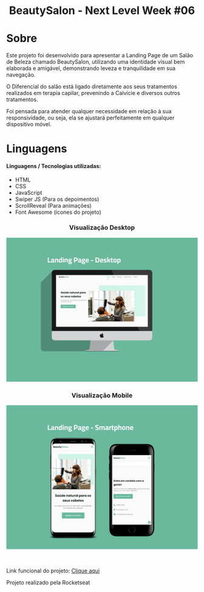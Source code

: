 <h1 align="center">BeautySalon - Next Level Week #06</h1>

# Sobre

<p>Este projeto foi desenvolvido para apresentar a Landing Page de um Salão de Beleza chamado BeautySalon, utilizando uma identidade visual bem elaborada e amigável, demonstrando leveza e tranquilidade em sua navegação.</p>

<p>O Diferencial do salão está ligado diretamente aos seus tratamentos realizados em terapia capilar, prevenindo a Calvície e diversos outros tratamentos.</p>

<p>Foi pensada para atender qualquer necessidade em relação à sua responsividade, ou seja, ela se ajustará perfeitamente em qualquer dispositivo móvel.</p>

# Linguagens

<h4>Linguagens / Tecnologias utilizadas:</h4>
<ul>
    <li>HTML</li>
    <li>CSS</li>
    <li>JavaScript</li>
    <li>Swiper JS (Para os depoimentos)</li>
    <li>ScrollReveal (Para animações)</li>
    <li>Font Awesome (ícones do projeto)</li>
    
</ul>

<h3 align="center">Visualização Desktop</h3>
<p align="center">
<img src="assets/img/desktop-view.png">
</p>

<h3 align="center">Visualização Mobile</h3>
<p align="center">
<img src="assets/img/mobile-view.png">
</p>

<br>
<p>Link funcional do projeto: <a href="https://paulinhorox.github.io/beautysalon/">Clique aqui</a></p>

<p font-size="10">Projeto realizado pela Rocketseat</p>